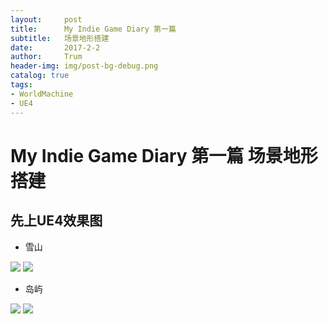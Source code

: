 ```yaml
---
layout:     post
title:      My Indie Game Diary 第一篇
subtitle:   场景地形搭建
date:       2017-2-2
author:     Trum
header-img: img/post-bg-debug.png
catalog: true
tags:
- WorldMachine
- UE4
---
```


# My Indie Game Diary 第一篇 场景地形搭建
## 先上UE4效果图

- 雪山

![](http://mingchuan.wang/img/MyIndieGameDiary/4.png)
![](http://mingchuan.wang/img/MyIndieGameDiary/5.png)

- 岛屿

![](http://mingchuan.wang/img/MyIndieGameDiary/3.png)
![](http://mingchuan.wang/img/MyIndieGameDiary/6.png)
